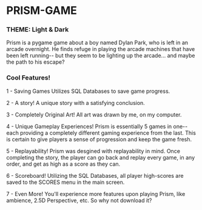 # PRISM-GAME
### THEME: Light & Dark

Prism is a pygame game about a boy named Dylan Park, who is left in an arcade overnight. He finds refuge in playing the arcade machines that have been left running-- but they seem to be lighting up the arcade... and maybe the path to his escape?

### Cool Features!

1 - Saving Games
    Utilizes SQL Databases to save game progress.

2 - A story!
    A unique story with a satisfying conclusion.
    
3 - Completely Original Art!
    All art was drawn by me, on my computer.
    
4 - Unique Gameplay Experiences!
    Prism is essentially 5 games in one-- each providing a completely different gaming experience from the last. This is certain to give players a sense of progression and keep the game fresh.
    
5 - Replayability!
    Prism was desgined with replayability in mind. Once completing the story, the player can go back and replay every game, in any order, and get as high as a score as they can.
    
6 - Scoreboard! 
    Utilizing the SQL Databases, all player high-scores are saved to the SCORES menu in the main screen.

7 - Even More!
    You'll experience more features upon playing Prism, like ambience, 2.5D Perspective, etc. So why not download it?
